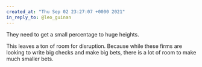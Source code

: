 ```yaml
---
created_at: "Thu Sep 02 23:27:07 +0000 2021"
in_reply_to: @leo_guinan
---
```


They need to get a small percentage to huge heights.

This leaves a ton of room for disruption. Because while these firms are looking to write big checks and make big bets, there is a lot of room to make much smaller bets.